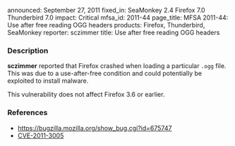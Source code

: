 announced: September 27, 2011
fixed_in: SeaMonkey 2.4
          Firefox 7.0
          Thunderbird 7.0
impact: Critical
mfsa_id: 2011-44
page_title: MFSA 2011-44: Use after free reading OGG headers
products: Firefox, Thunderbird, SeaMonkey
reporter: sczimmer
title: Use after free reading OGG headers

<h3>Description</h3>

<p><strong>sczimmer</strong> reported that Firefox crashed when loading
a particular <code>.ogg</code> file. This was due to a use-after-free
condition and could potentially be exploited to install malware.
</p>
<p class="note">This vulnerability does not affect Firefox 3.6 or earlier.</p>


<h3>References</h3>

<ul>
  <li><a href="https://bugzilla.mozilla.org/show_bug.cgi?id=675747">https://bugzilla.mozilla.org/show_bug.cgi?id=675747</a></li>
  <li><a class="ex-ref" href="http://cve.mitre.org/cgi-bin/cvename.cgi?name=CVE-2011-3005">CVE-2011-3005</a></li>
</ul>



